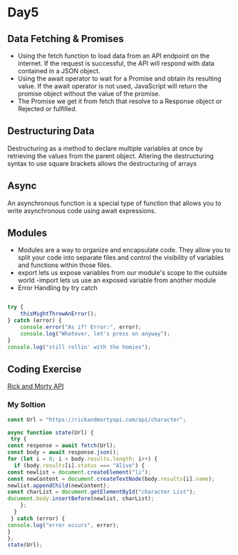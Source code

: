 # Day5
## Data Fetching & Promises

- Using the fetch function to load data from an API endpoint on the internet. If the request is successful, the API will respond with data contained in a JSON object.
- Using the await operator to wait for a Promise and obtain its resulting value. If the await operator is not used, JavaScript will return the promise object without the value of the promise.
- The Promise we get it from fetch that resolve to a Response object or Rejected or fulfilled.
## Destructuring Data

 Destructuring as a method to declare multiple variables at once by retrieving the values from the parent object. Altering the destructuring syntax to use square brackets allows the destructuring of arrays

## Async
An asynchronous function is a special type of function that allows you to write asynchronous code using await expressions.


## Modules
- Modules are a way to organize and encapsulate code. They allow you to split your code into separate files and control the visibility of variables and functions within those files.
- export lets us expose variables from our module's
scope to the outside world
-import lets us use an exposed variable from
another module
- Error Handling by try catch
```javascript

try {
    thisMightThrowAnError();
} catch (error) {
    console.error("As if! Error:", error); 
    console.log("Whatever, let's press on anyway");
}
console.log("still rollin' with the homies");
```
## Coding Exercise
[ Rick and Morty API](https://github.com/suzanayesh2/Mastering-JavaScript-in-20-Days/tree/main/Day5Code)
### My Soltion
```javascript
const Url = "https://rickandmortyapi.com/api/character";

async function state(Url) {
 try {
const response = await fetch(Url);
const body = await response.json();
for (let i = 0; i < body.results.length; i++) {
  if (body.results[i].status === "Alive") {
const newlist = document.createElement("li");
const newContent = document.createTextNode(body.results[i].name);
newlist.appendChild(newContent);
const charList = document.getElementById("character List");
document.body.insertBefore(newlist, charList);
    };
  }
 } catch (error) {
console.log("error occurs", error);
}
};
state(Url);

```
